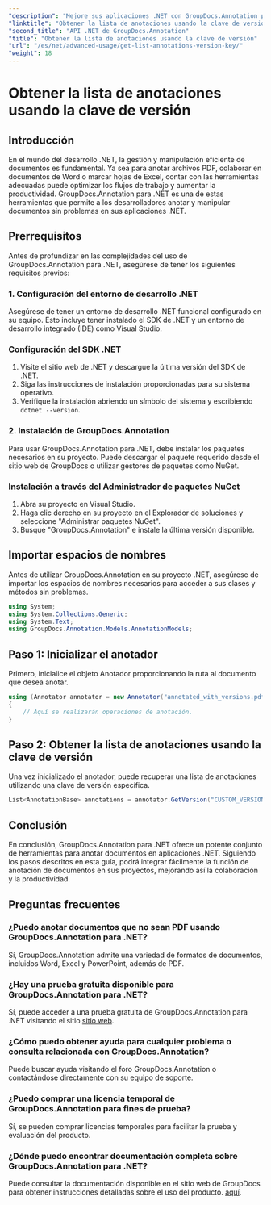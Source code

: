 ```yaml
---
"description": "Mejore sus aplicaciones .NET con GroupDocs.Annotation para una anotación de documentos fluida. Siga nuestra guía paso a paso para una integración eficaz."
"linktitle": "Obtener la lista de anotaciones usando la clave de versión"
"second_title": "API .NET de GroupDocs.Annotation"
"title": "Obtener la lista de anotaciones usando la clave de versión"
"url": "/es/net/advanced-usage/get-list-annotations-version-key/"
"weight": 18
---
```


# Obtener la lista de anotaciones usando la clave de versión

## Introducción
En el mundo del desarrollo .NET, la gestión y manipulación eficiente de documentos es fundamental. Ya sea para anotar archivos PDF, colaborar en documentos de Word o marcar hojas de Excel, contar con las herramientas adecuadas puede optimizar los flujos de trabajo y aumentar la productividad. GroupDocs.Annotation para .NET es una de estas herramientas que permite a los desarrolladores anotar y manipular documentos sin problemas en sus aplicaciones .NET.
## Prerrequisitos
Antes de profundizar en las complejidades del uso de GroupDocs.Annotation para .NET, asegúrese de tener los siguientes requisitos previos:
### 1. Configuración del entorno de desarrollo .NET
Asegúrese de tener un entorno de desarrollo .NET funcional configurado en su equipo. Esto incluye tener instalado el SDK de .NET y un entorno de desarrollo integrado (IDE) como Visual Studio.
### Configuración del SDK .NET
1. Visite el sitio web de .NET y descargue la última versión del SDK de .NET.
2. Siga las instrucciones de instalación proporcionadas para su sistema operativo.
3. Verifique la instalación abriendo un símbolo del sistema y escribiendo `dotnet --version`.
### 2. Instalación de GroupDocs.Annotation
Para usar GroupDocs.Annotation para .NET, debe instalar los paquetes necesarios en su proyecto. Puede descargar el paquete requerido desde el sitio web de GroupDocs o utilizar gestores de paquetes como NuGet.
### Instalación a través del Administrador de paquetes NuGet
1. Abra su proyecto en Visual Studio.
2. Haga clic derecho en su proyecto en el Explorador de soluciones y seleccione "Administrar paquetes NuGet".
3. Busque "GroupDocs.Annotation" e instale la última versión disponible.

## Importar espacios de nombres
Antes de utilizar GroupDocs.Annotation en su proyecto .NET, asegúrese de importar los espacios de nombres necesarios para acceder a sus clases y métodos sin problemas.
```csharp
using System;
using System.Collections.Generic;
using System.Text;
using GroupDocs.Annotation.Models.AnnotationModels;
```
## Paso 1: Inicializar el anotador
Primero, inicialice el objeto Anotador proporcionando la ruta al documento que desea anotar.
```csharp
using (Annotator annotator = new Annotator("annotated_with_versions.pdf"))
{
    // Aquí se realizarán operaciones de anotación.
}
```
## Paso 2: Obtener la lista de anotaciones usando la clave de versión
Una vez inicializado el anotador, puede recuperar una lista de anotaciones utilizando una clave de versión específica.
```csharp
List<AnnotationBase> annotations = annotator.GetVersion("CUSTOM_VERSION");
```

## Conclusión
En conclusión, GroupDocs.Annotation para .NET ofrece un potente conjunto de herramientas para anotar documentos en aplicaciones .NET. Siguiendo los pasos descritos en esta guía, podrá integrar fácilmente la función de anotación de documentos en sus proyectos, mejorando así la colaboración y la productividad.
## Preguntas frecuentes
### ¿Puedo anotar documentos que no sean PDF usando GroupDocs.Annotation para .NET?
Sí, GroupDocs.Annotation admite una variedad de formatos de documentos, incluidos Word, Excel y PowerPoint, además de PDF.
### ¿Hay una prueba gratuita disponible para GroupDocs.Annotation para .NET?
Sí, puede acceder a una prueba gratuita de GroupDocs.Annotation para .NET visitando el sitio [sitio web](https://releases.groupdocs.com/annotation/net/).
### ¿Cómo puedo obtener ayuda para cualquier problema o consulta relacionada con GroupDocs.Annotation?
Puede buscar ayuda visitando el foro GroupDocs.Annotation o contactándose directamente con su equipo de soporte.
### ¿Puedo comprar una licencia temporal de GroupDocs.Annotation para fines de prueba?
Sí, se pueden comprar licencias temporales para facilitar la prueba y evaluación del producto.
### ¿Dónde puedo encontrar documentación completa sobre GroupDocs.Annotation para .NET?
Puede consultar la documentación disponible en el sitio web de GroupDocs para obtener instrucciones detalladas sobre el uso del producto. [aquí]( https://tutorials.groupdocs.com/annotation/net/).